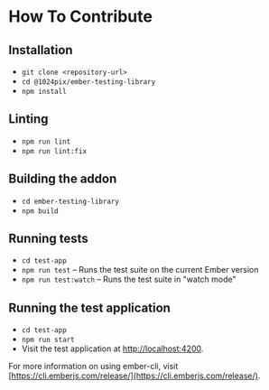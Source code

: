 # How To Contribute

## Installation

* `git clone <repository-url>`
* `cd @1024pix/ember-testing-library`
* `npm install`

## Linting

* `npm run lint`
* `npm run lint:fix`

## Building the addon

* `cd ember-testing-library`
* `npm build`

## Running tests

* `cd test-app`
* `npm run test` – Runs the test suite on the current Ember version
* `npm run test:watch` – Runs the test suite in "watch mode"

## Running the test application

* `cd test-app`
* `npm run start`
* Visit the test application at [http://localhost:4200](http://localhost:4200).

For more information on using ember-cli, visit [https://cli.emberjs.com/release/](https://cli.emberjs.com/release/).
